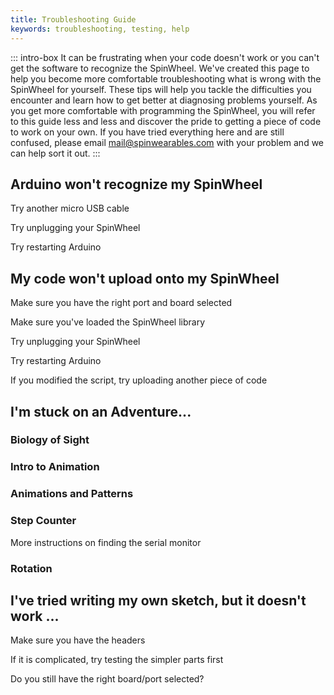 ```yaml
---
title: Troubleshooting Guide
keywords: troubleshooting, testing, help
---
```


<link rel="stylesheet" href="/simspinwheel/simspinwheel.css">
<script src='/simspinwheel/simspinwheel.js'></script>


::: intro-box
It can be frustrating when your code doesn't work 
or you can't get the software to recognize the SpinWheel.
We've created this page to help you become more comfortable troubleshooting what is wrong with the SpinWheel for yourself.
These tips will help you tackle the difficulties you encounter and 
learn how to get better at diagnosing problems yourself.
As you get more comfortable with programming the SpinWheel, 
you will refer to this guide less and less and 
discover the pride to getting a piece of code to work on your own.
If you have tried everything here and are still confused, 
please email mail@spinwearables.com with your problem and we can help sort it out.
:::


## Arduino won't recognize my SpinWheel

Try another micro USB cable

Try unplugging your SpinWheel 

Try restarting Arduino



## My code won't upload onto my SpinWheel

Make sure you have the right port and board selected

Make sure you've loaded the SpinWheel library

Try unplugging your SpinWheel

Try restarting Arduino

If you modified the script, try uploading another piece of code


## I'm stuck on an Adventure...

### Biology of Sight

### Intro to Animation

### Animations and Patterns

### Step Counter

More instructions on finding the serial monitor

### Rotation

## I've tried writing my own sketch, but it doesn't work ...

Make sure you have the headers

If it is complicated, try testing the simpler parts first

Do you still have the right board/port selected?